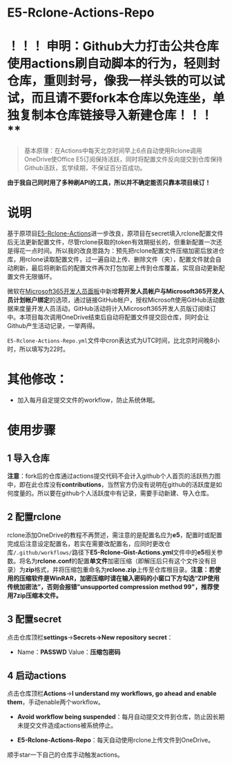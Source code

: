 # E5-Rclone-Actions-Repo

# ！！！ 申明：Github大力打击公共仓库使用actions刷自动脚本的行为，轻则封仓库，重则封号，像我一样头铁的可以试试，而且请不要fork本仓库以免连坐，单独复制本仓库链接导入新建仓库！！！ **

> 基本原理：在Actions中每天北京时间早上6点自动使用Rclone调用OneDrive使Office E5订阅保持活跃，同时将配置文件反向提交到仓库保持Github活跃，玄学续期，不保证百分百成功。

**由于我自己同时用了多种刷API的工具，所以并不确定能否只靠本项目续订！**

# 说明

基于原项目[E5-Rclone-Actions](https://github.com/peng4740/E5-Rclone-Actions)进一步改良，原项目在secret填入rclone配置文件后无法更新配置文件，尽管rclone获取的token有效期挺长的，但重新配置一次还是得花一点时间。所以我的改良思路为：预先把rclone配置文件压缩加密后放进仓库，用rclone读取配置文件，过一遍自动上传、删除文件（夹），配置文件就会自动刷新，最后将刷新后的配置文件再次打包加密上传到仓库覆盖，实现自动更新配置文件无限循环。

微软在[Microsoft365开发人员面板](https://developer.microsoft.com/zh-cn/microsoft-365/profile/settings/accounts-linked)中新增**将开发人员帐户与Microsoft365开发人员计划帐户绑定**的选项，通过链接GitHub帐户，授权Microsoft使用GitHub活动数据来度量开发人员活动，GitHub活动将计入Microsoft365开发人员版订阅续订中。本项目每次调用OneDrive结束后自动将配置文件提交回仓库，同时会让Github产生活动记录，一举两得。

`E5-Rclone-Actions-Repo.yml`文件中cron表达式为UTC时间，比北京时间晚8小时，所以填写为22时。


# 其他修改：
- 加入每月自定提交文件的workflow，防止系统休眠。

# 使用步骤
## 1 导入仓库
**注意**：fork后的仓库通过actions提交代码不会计入github个人首页的活跃热力图中，即在此仓库没有**contributions**，当然官方仍没有说明在github的活跃度是如何度量的。所以要在github个人活跃度中有记录，需要手动新建、导入仓库。
## 2 配置rclone
rclone添加OneDrive的教程不再赘述，需注意的是配置名应为**e5**，配置时或配置完成后注意设定配置名，若实在需要改配置名，应同时更改仓库`/.github/workflows/`路径下**E5-Rclone-Gist-Actions.yml**文件中的**e5**相关参数。将名为**rclone.conf**的配置**单文件**加密压缩（即解压后只有这个文件没有目录）为**zip**格式，并将压缩包重命名为**rclone.zip**上传至仓库根目录。**注意：若使用的压缩软件是WinRAR，加密压缩时请在输入密码的小窗口下方勾选“ZIP使用传统加密法”，否则会报错"unsupported compression method 99"，推荐使用7zip压缩本文件。**
## 3 配置secret

点击仓库顶栏**settings**→**Secrets→New repository secret**：

- Name：**PASSWD**  Value：**压缩包密码**


## 4 启动actions
点击仓库顶栏**Actions**→**I understand my workflows, go ahead and enable them**，手动enable两个workflow。

- **Avoid workflow being suspended**：每月自动提交文件到仓库，防止因长期未提交文件造成actions被系统停止。

- **E5-Rclone-Actions-Repo**：每天自动使用rclone上传文件到OneDrive。

顺手star一下自己的仓库手动触发actions。
